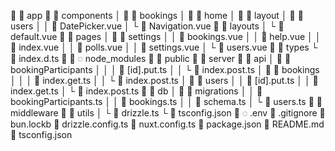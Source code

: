   app
  components
│   bookings
│   home
│   layout
│   users
│ │  DatePicker.vue
│ └  Navigation.vue
  layouts
│ └  default.vue
  pages
│   settings
│ │  bookings.vue
│ │  help.vue
│ │  index.vue
│ │  polls.vue
│ │  settings.vue
│ └  users.vue
  types
└  index.d.ts
  ◌ node_modules
  public
  server
  api
│   bookingParticipants
│ │ │ 󰛦 [id].put.ts
│ │ └ 󰛦 index.post.ts
│   bookings
│ │ │ 󰛦 index.get.ts
│ │ └ 󰛦 index.post.ts
│   users
│ │ 󰛦 [id].put.ts
│ │ 󰛦 index.get.ts
│ └ 󰛦 index.post.ts
  db
│   migrations
│ │ 󰛦 bookingParticipants.ts
│ │ 󰛦 bookings.ts
│ │ 󰛦 schema.ts
│ └ 󰛦 users.ts
  middleware
  utils
│ └ 󰛦 drizzle.ts
└  tsconfig.json
 ◌ .env
 .gitignore
󰈚 bun.lockb
󰛦 drizzle.config.ts
󱄆 nuxt.config.ts
 package.json
 README.md
 tsconfig.json
